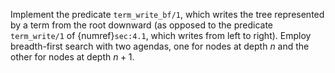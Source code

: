 <!--section 4.1-->
Implement the predicate `term_write_bf/1`, which writes the tree represented by a term from the root downward (as opposed to the predicate `term_write/1` of {numref}`sec:4.1`, which writes from left to right). Employ breadth-first search with two agendas, one for nodes at depth $n$ and the other for nodes at depth $n + 1$.
